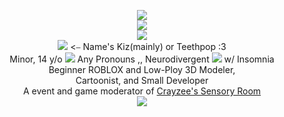 <p align="center">
<img align="center" <[img src="https://kizkrazy.carrd.co/assets/images/image05.jpg?v=cc199a2d"><br><img src="https://64.media.tumblr.com/c7512f441ccaa31f3ced29e821057b52/fc603296b3a6349f-ff/s400x600/ab69559959362240f912fc4ce1fc74065dffddaf.pnj">
<br><img src=="https://64.media.tumblr.com/f8c1307e6d3fa04193555074ca7d7795/d47cbd9515de273e-ce/s500x750/5d856a613a5399417ffa93f8aaa048f616055144.gif"><br><img src="https://64.media.tumblr.com/c929b948d317c8add0b05846ce3f1679/7d2bce6b62c2bc5b-77/s75x75_c1/ffc038a5617b899ccf46c3c3f96ae6e5243aebcd.gifv"<img src="https://64.media.tumblr.com/225e1f640a665a977f90f0c41619696a/b4a4905dbbf354a9-c6/s75x75_c1/d69c958530b246e2974b61e2da03d6c89bd72abf.gifv"> <⎯ Name's Kiz(mainly) or Teethpop :3 
<br> Minor, 14 y/o <img src="https://64.media.tumblr.com/8b19add3c44a2660c85607e158110718/e9b7ec37d0065de5-05/s75x75_c1/b2c904a32dd0f558a08d766a27f1485eb71a6c59.gifv">  Any Pronouns ,, Neurodivergent <img src="https://media.discordapp.net/attachments/1112204674083344486/1226193061189521489/Autism_spectrum_infinity_awareness_symbol.svg_1.png?ex=6623e047&is=66116b47&hm=c56bd4b974a3baea0b5d71e6f4e1e2168d19c483f2c84684df146954fef92218&=&format=webp&quality=lossless&width=30&height=22"> w/ Insomnia<br> Beginner ROBLOX and Low-Ploy 3D Modeler,<br> Cartoonist, and Small Developer<br>
 A event and game moderator of <a href ="https://www.roblox.com/games/16894194433/Crayzees-Sensory-Room">Crayzee's Sensory Room</a>
<br> <img src="https://64.media.tumblr.com/fd54eeb68956dc9d218ef67ae58b3b6e/b300aca228a735bf-83/s400x600/221077b12646140ae3a8611c80fb06357bab50be.pnj">
